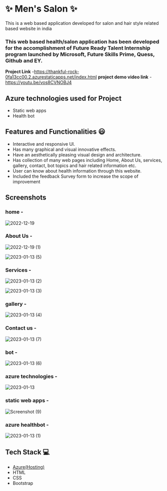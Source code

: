 # ✨  Men's Salon ✨

This is a web based application developed for salon and hair style related based website in india

### This web based health/salon application has been developed for the accomplishment of Future Ready Talent Internship program launched by Microsoft, Future Skills Prime, Quess, Github and EY.


**Project Link** -https://thankful-rock-0fa13cc00.2.azurestaticapps.net/index.html
**project demo video link** - https://youtu.be/vos8CVNOBJ4

## Azure technologies used for Project

- Static web apps
- Health bot

## Features and Functionalities 😃

- Interactive and responsive UI.
- Has many graphical and visual innovative effects.
- Have an aesthetically pleasing visual design and architecture.
- Has collection of many web pages including Home, About Us, services, gallery, contact, bot topics and hair related information etc.
- User can know about health information through this website.
- Included the feedback Survey form to increase the scope of improvement 

## Screenshots
### home -
![2022-12-19](https://user-images.githubusercontent.com/117796419/208364494-bb919dd1-ea93-4d1f-a02b-1d4413ebb928.png)
### About Us -
![2022-12-19 (1)](https://user-images.githubusercontent.com/117796419/208364635-003f2146-ac31-40a5-a1da-6bd5e555afd7.png)

![2023-01-13 (5)](https://user-images.githubusercontent.com/117796419/212306139-77539be8-f67e-4c39-a07c-768a11117576.png)

### Services -
![2023-01-13 (2)](https://user-images.githubusercontent.com/117796419/212305387-bd6cf457-394e-4acb-9da6-767e2794d8ea.png)

![2023-01-13 (3)](https://user-images.githubusercontent.com/117796419/212305699-572558af-c72f-4fd5-b0b6-3cc3852aba90.png)

### gallery -
![2023-01-13 (4)](https://user-images.githubusercontent.com/117796419/212306299-07d86281-3a4a-4399-8a43-f56ea3a00e21.png)

### Contact us -
![2023-01-13 (7)](https://user-images.githubusercontent.com/117796419/212305181-9a247711-bd8f-42de-a2a9-7babe9c27c27.png)
### bot -
![2023-01-13 (6)](https://user-images.githubusercontent.com/117796419/212304724-d253b2b8-5985-4ced-9bb2-5e3ab7cf6f2f.png)
### azure technologies -
![2023-01-13](https://user-images.githubusercontent.com/117796419/212301884-b4d2d02e-c94a-4ae7-adc7-efe0061e6045.png)
### static web apps -
![Screenshot (9)](https://user-images.githubusercontent.com/117796419/212301991-6e74b487-7407-438d-b4db-d95f8521cd49.png)
### azure healthbot -
![2023-01-13 (1)](https://user-images.githubusercontent.com/117796419/212301792-218a9189-2a8b-4caf-a471-0652b493f2ba.png)

## Tech Stack 💻

- [Azure(Hosting)](https://azure.microsoft.com/en-in/features/azure-portal/)
- HTML
- CSS
- Bootstrap
